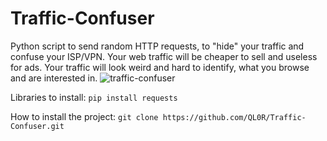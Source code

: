 # Traffic-Confuser
Python script to send random HTTP requests, to "hide" your traffic and confuse your ISP/VPN. Your web traffic will be cheaper to sell and useless for ads. Your traffic will look weird and hard to identify, what you browse and are interested in.
![traffic-confuser](https://user-images.githubusercontent.com/84932430/126857034-96fc345b-7d71-403b-b1fd-63af2860585b.GIF)

Libraries to install: `pip install requests`

How to install the project: `git clone https://github.com/QL0R/Traffic-Confuser.git`


